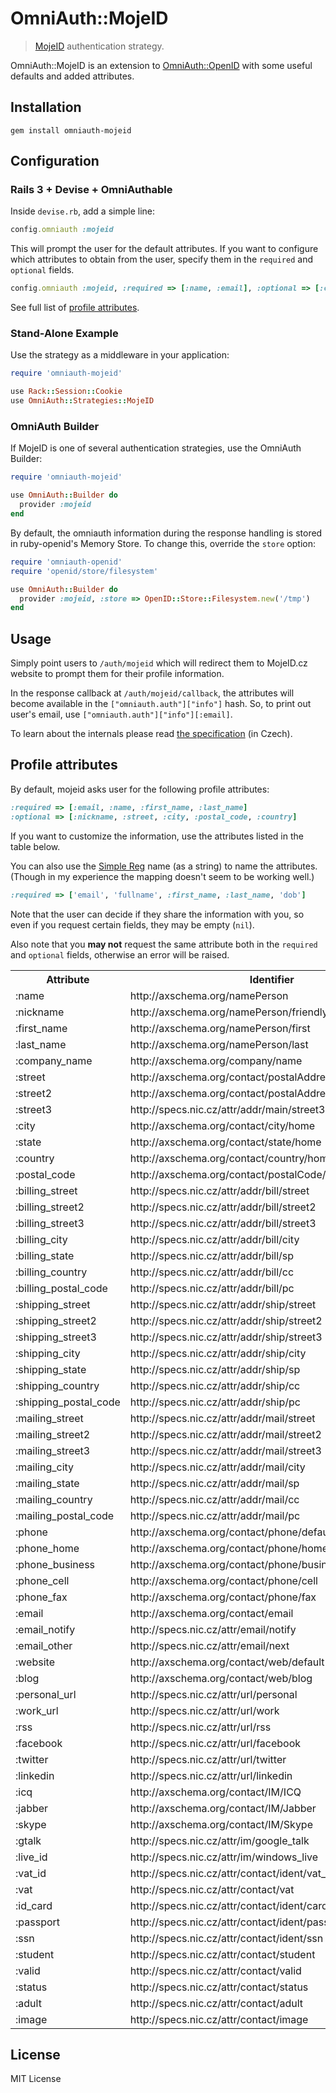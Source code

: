 # OmniAuth::MojeID 

> [MojeID](http://www.mojeid.cz) authentication strategy.

OmniAuth::MojeID is an extension to [OmniAuth::OpenID](https://github.com/intridea/omniauth-openid) with some useful defaults and added attributes.

## Installation

    gem install omniauth-mojeid

## Configuration

### Rails 3 + Devise + OmniAuthable

Inside `devise.rb`, add a simple line:

```ruby
config.omniauth :mojeid
```

This will prompt the user for the default attributes. If you want to configure which attributes to obtain from the user, specify them in the `required` and `optional` fields.

```ruby    
config.omniauth :mojeid, :required => [:name, :email], :optional => [:city]
```

See full list of [profile attributes](#profile-attributes).

### Stand-Alone Example

Use the strategy as a middleware in your application:

```ruby
require 'omniauth-mojeid'

use Rack::Session::Cookie
use OmniAuth::Strategies::MojeID
```

### OmniAuth Builder

If MojeID is one of several authentication strategies, use the OmniAuth Builder:

```ruby
require 'omniauth-mojeid'

use OmniAuth::Builder do
  provider :mojeid
end
```

By default, the omniauth information during the response handling is stored in ruby-openid's Memory Store. To change this, override the `store` option:

```ruby
require 'omniauth-openid'
require 'openid/store/filesystem'

use OmniAuth::Builder do
  provider :mojeid, :store => OpenID::Store::Filesystem.new('/tmp')
end
```

## Usage

Simply point users to `/auth/mojeid` which will redirect them to MojeID.cz website to prompt them for their profile information.

In the response callback at `/auth/mojeid/callback`, the attributes will become available in the `["omniauth.auth"]["info"]` hash. So, to print out user's email, use `["omniauth.auth"]["info"][:email]`.

To learn about the internals please read [the specification](https://www.mojeid.cz/files/mojeid/mojeid_technicky.pdf) (in Czech).


## Profile attributes

By default, mojeid asks user for the following profile attributes:

```ruby
:required => [:email, :name, :first_name, :last_name]
:optional => [:nickname, :street, :city, :postal_code, :country]
```

If you want to customize the information, use the attributes listed in the table below. 

You can also use the [Simple Reg](http://openid.net/specs/openid-simple-registration-extension-1_0.html) name (as a string) to name the attributes. (Though in my experience the mapping doesn't seem to be working well.)

```ruby
:required => ['email', 'fullname', :first_name, :last_name, 'dob']
```

Note that the user can decide if they share the information with you, so even if you request certain fields, they may be empty (`nil`).

Also note that you **may not** request the same attribute both in the `required` and `optional` fields, otherwise an error will be raised.


<table>
<tr><th>Attribute</th><th>Identifier</th></tr>
<tr><td>:name</td><td>http://axschema.org/namePerson</td></tr>
<tr><td>:nickname</td><td>http://axschema.org/namePerson/friendly</td></tr>
<tr><td>:first_name</td><td>http://axschema.org/namePerson/first</td></tr>
<tr><td>:last_name</td><td>http://axschema.org/namePerson/last</td></tr>
<tr><td>:company_name</td><td>http://axschema.org/company/name</td></tr>
<tr><td>:street</td><td>http://axschema.org/contact/postalAddress/home</td></tr>
<tr><td>:street2</td><td>http://axschema.org/contact/postalAddressAdditional/home</td></tr>
<tr><td>:street3</td><td>http://specs.nic.cz/attr/addr/main/street3</td></tr>
<tr><td>:city</td><td>http://axschema.org/contact/city/home</td></tr>
<tr><td>:state</td><td>http://axschema.org/contact/state/home</td></tr>
<tr><td>:country</td><td>http://axschema.org/contact/country/home</td></tr>
<tr><td>:postal_code</td><td>http://axschema.org/contact/postalCode/home</td></tr>
<tr><td>:billing_street</td><td>http://specs.nic.cz/attr/addr/bill/street</td></tr>
<tr><td>:billing_street2</td><td>http://specs.nic.cz/attr/addr/bill/street2</td></tr>
<tr><td>:billing_street3</td><td>http://specs.nic.cz/attr/addr/bill/street3</td></tr>
<tr><td>:billing_city</td><td>http://specs.nic.cz/attr/addr/bill/city</td></tr>
<tr><td>:billing_state</td><td>http://specs.nic.cz/attr/addr/bill/sp</td></tr>
<tr><td>:billing_country</td><td>http://specs.nic.cz/attr/addr/bill/cc</td></tr>
<tr><td>:billing_postal_code</td><td>http://specs.nic.cz/attr/addr/bill/pc</td></tr>
<tr><td>:shipping_street</td><td>http://specs.nic.cz/attr/addr/ship/street</td></tr>
<tr><td>:shipping_street2</td><td>http://specs.nic.cz/attr/addr/ship/street2</td></tr>
<tr><td>:shipping_street3</td><td>http://specs.nic.cz/attr/addr/ship/street3</td></tr>
<tr><td>:shipping_city</td><td>http://specs.nic.cz/attr/addr/ship/city</td></tr>
<tr><td>:shipping_state</td><td>http://specs.nic.cz/attr/addr/ship/sp</td></tr>
<tr><td>:shipping_country</td><td>http://specs.nic.cz/attr/addr/ship/cc</td></tr>
<tr><td>:shipping_postal_code</td><td>http://specs.nic.cz/attr/addr/ship/pc</td></tr>
<tr><td>:mailing_street</td><td>http://specs.nic.cz/attr/addr/mail/street</td></tr>
<tr><td>:mailing_street2</td><td>http://specs.nic.cz/attr/addr/mail/street2</td></tr>
<tr><td>:mailing_street3</td><td>http://specs.nic.cz/attr/addr/mail/street3</td></tr>
<tr><td>:mailing_city</td><td>http://specs.nic.cz/attr/addr/mail/city</td></tr>
<tr><td>:mailing_state</td><td>http://specs.nic.cz/attr/addr/mail/sp</td></tr>
<tr><td>:mailing_country</td><td>http://specs.nic.cz/attr/addr/mail/cc</td></tr>
<tr><td>:mailing_postal_code</td><td>http://specs.nic.cz/attr/addr/mail/pc</td></tr>
<tr><td>:phone</td><td>http://axschema.org/contact/phone/default</td></tr>
<tr><td>:phone_home</td><td>http://axschema.org/contact/phone/home</td></tr>
<tr><td>:phone_business</td><td>http://axschema.org/contact/phone/business</td></tr>
<tr><td>:phone_cell</td><td>http://axschema.org/contact/phone/cell</td></tr>
<tr><td>:phone_fax</td><td>http://axschema.org/contact/phone/fax</td></tr>
<tr><td>:email</td><td>http://axschema.org/contact/email</td></tr>
<tr><td>:email_notify</td><td>http://specs.nic.cz/attr/email/notify</td></tr>
<tr><td>:email_other</td><td>http://specs.nic.cz/attr/email/next</td></tr>
<tr><td>:website</td><td>http://axschema.org/contact/web/default</td></tr>
<tr><td>:blog</td><td>http://axschema.org/contact/web/blog</td></tr>
<tr><td>:personal_url</td><td>http://specs.nic.cz/attr/url/personal</td></tr>
<tr><td>:work_url</td><td>http://specs.nic.cz/attr/url/work</td></tr>
<tr><td>:rss</td><td>http://specs.nic.cz/attr/url/rss</td></tr>
<tr><td>:facebook</td><td>http://specs.nic.cz/attr/url/facebook</td></tr>
<tr><td>:twitter</td><td>http://specs.nic.cz/attr/url/twitter</td></tr>
<tr><td>:linkedin</td><td>http://specs.nic.cz/attr/url/linkedin</td></tr>
<tr><td>:icq</td><td>http://axschema.org/contact/IM/ICQ</td></tr>
<tr><td>:jabber</td><td>http://axschema.org/contact/IM/Jabber</td></tr>
<tr><td>:skype</td><td>http://axschema.org/contact/IM/Skype</td></tr>
<tr><td>:gtalk</td><td>http://specs.nic.cz/attr/im/google_talk</td></tr>
<tr><td>:live_id</td><td>http://specs.nic.cz/attr/im/windows_live</td></tr>
<tr><td>:vat_id</td><td>http://specs.nic.cz/attr/contact/ident/vat_id</td></tr>
<tr><td>:vat</td><td>http://specs.nic.cz/attr/contact/vat</td></tr>
<tr><td>:id_card</td><td>http://specs.nic.cz/attr/contact/ident/card</td></tr>
<tr><td>:passport</td><td>http://specs.nic.cz/attr/contact/ident/pass</td></tr>
<tr><td>:ssn</td><td>http://specs.nic.cz/attr/contact/ident/ssn</td></tr>
<tr><td>:student</td><td>http://specs.nic.cz/attr/contact/student</td></tr>
<tr><td>:valid</td><td>http://specs.nic.cz/attr/contact/valid</td></tr>
<tr><td>:status</td><td>http://specs.nic.cz/attr/contact/status</td></tr>
<tr><td>:adult</td><td>http://specs.nic.cz/attr/contact/adult</td></tr>
<tr><td>:image</td><td>http://specs.nic.cz/attr/contact/image</td></tr>
</table>

## License

MIT License